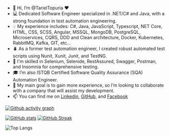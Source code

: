 - 👋 Hi, I’m @TarielTopuria ❤️
- 💻 Dedicated Software Engineer specialized in .NET/C# and Java, with a strong foundation in test automation engineering.
- 💡 My experience includes: C#, Java, JavaScript, Typescript, NET Core, HTML, CSS, SCSS, Angular, MSSQL, MongoDB, PostgreSQL, Microservices, CQRS, DDD and Clean architecture, Docker, Kubernetes, RabbitMQ, Kafka, GIT, etc...
- 🪲 As a former test automation engineer, I created robust automated test scripts using Nunit, Xunit, Junit, and TestNG.
- 👀 I'm skilled in Selenium, Selenide, RestAssured, Swagger, Postman, and Insomnia for comprehensive testing.
- 🎓 I’m also ISTQB Certified Software Quality Assurance (SQA) Automation Engineer.
- 🚀 My main goal is to gain more experience, so I’m looking to collaborate with a company that will assist my development.
- 📫 You can find me on <a href="https://www.linkedin.com/in/tato-topuria-495892170/" target="_blank">Linkedin<a>, <a href="https://github.com/TarielTopuria" target="_blank">GitHub</a>, and <a href="https://www.facebook.com/profile.php?id=100014029364460" target="_blank">Facebook</a>

[![Github activity graph](https://github-readme-activity-graph.vercel.app/graph?username=TarielTopuria&theme=react-dark)](https://github.com/TarielTopuria/github-readme-activity-graph)

[![GitHub stats](https://github-readme-stats.vercel.app/api?username=TarielTopuria&show_icons=true&theme=transparent)](https://github.com/TarielTopuria/github-readme-stats) [![GitHub Streak](https://streak-stats.demolab.com/?user=TarielTopuria&theme=transparent)](https://git.io/streak-stats)

![Top Langs](https://github-readme-stats.vercel.app/api/top-langs/?username=TarielTopuria&layout=compact&theme=transparent)
